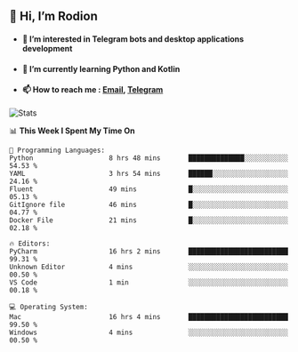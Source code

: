 ## 👋 Hi, I’m Rodion
- #### 👀 I’m interested in Telegram bots and desktop applications development
- #### 🌱 I’m currently learning Python and Kotlin
- #### 📫 How to reach me : [Email](mailto:me@lavn.ml), [Telegram](https://t.me/rodion_gudz)

![Stats](https://github-readme-stats.vercel.app/api?username=rodion-gudz&show_icons=true&theme=github_dark&hide_border=true&hide=issues&count_private=true&layout=compact)


<!--START_SECTION:waka-->
📊 **This Week I Spent My Time On** 

```text
💬 Programming Languages: 
Python                   8 hrs 48 mins       ██████████████░░░░░░░░░░░   54.53 % 
YAML                     3 hrs 54 mins       ██████░░░░░░░░░░░░░░░░░░░   24.16 % 
Fluent                   49 mins             █░░░░░░░░░░░░░░░░░░░░░░░░   05.13 % 
GitIgnore file           46 mins             █░░░░░░░░░░░░░░░░░░░░░░░░   04.77 % 
Docker File              21 mins             █░░░░░░░░░░░░░░░░░░░░░░░░   02.18 % 

🔥 Editors: 
PyCharm                  16 hrs 2 mins       █████████████████████████   99.31 % 
Unknown Editor           4 mins              ░░░░░░░░░░░░░░░░░░░░░░░░░   00.50 % 
VS Code                  1 min               ░░░░░░░░░░░░░░░░░░░░░░░░░   00.18 % 

💻 Operating System: 
Mac                      16 hrs 4 mins       █████████████████████████   99.50 % 
Windows                  4 mins              ░░░░░░░░░░░░░░░░░░░░░░░░░   00.50 % 
```


<!--END_SECTION:waka-->
